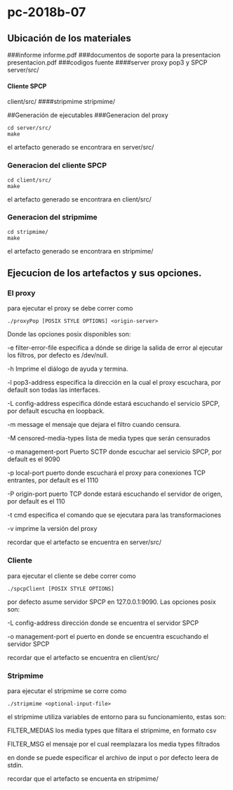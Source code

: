 # pc-2018b-07
## Ubicación de los materiales
###informe
informe.pdf 
###documentos de soporte para la presentacion
presentacion.pdf
###codigos fuente
####server proxy pop3 y SPCP
server/src/
#### Cliente SPCP
client/src/
####stripmime
stripmime/

##Generación de ejecutables
###Generacion del proxy
```
cd server/src/
make
```
el artefacto generado se encontrara en server/src/
### Generacion del cliente SPCP
```
cd client/src/
make
```
el artefacto generado se encontrara en client/src/
### Generacion del stripmime
```
cd stripmime/
make
```
el artefacto generado se encontrara en stripmime/
## Ejecucion de los artefactos y sus opciones.
### El proxy
para ejecutar el proxy se debe correr como
```
./proxyPop [POSIX STYLE OPTIONS] <origin-server>
```
 Donde las opciones posix disponibles son:

-e filter-error-file      especifica a dónde se dirige la salida de error al ejecutar los filtros, por defecto es /dev/null.

-h                        Imprime el diálogo de ayuda y termina.

-l pop3-address           especifica la dirección en la cual el proxy escuchara, por default son todas las interfaces.

-L config-address         especifica dónde estará escuchando el servicio SPCP, por default escucha en loopback.

-m message                el mensaje que dejara el filtro cuando censura. 

-M censored-media-types   lista de media types que serán censurados

-o management-port        Puerto SCTP donde escuchar ael servicio SPCP, por default es el 9090

-p local-port             puerto donde escuchará el proxy para conexiones TCP entrantes, por default es el 1110

-P origin-port            puerto TCP donde estará escuchando el servidor de origen, por default es el 110

-t cmd                    especifica el comando que se ejecutara para las transformaciones

-v                        imprime la versión del proxy

recordar que el artefacto se encuentra en server/src/
### Cliente
para ejecutar el cliente se debe correr como 
```
./spcpClient [POSIX STYLE OPTIONS] 
```
por defecto asume servidor SPCP en 127.0.0.1:9090. Las opciones posix son:

-L config-address         dirección donde se encuentra el servidor SPCP

-o management-port        el puerto en donde se encuentra escuchando el servidor SPCP

recordar que el artefacto se encuentra en client/src/
### Stripmime 
para ejecutar el stripmime se corre como
```
./stripmime <optional-input-file>
```
el stripmime utiliza variables de entorno para su funcionamiento, estas son:

FILTER_MEDIAS los media types que filtara el stripmime, en formato csv

FILTER_MSG el mensaje por el cual reemplazara los media types filtrados


en donde se puede especificar el archivo de input o por defecto leera de stdin.

recordar que el artefacto se encuenta en stripmime/
